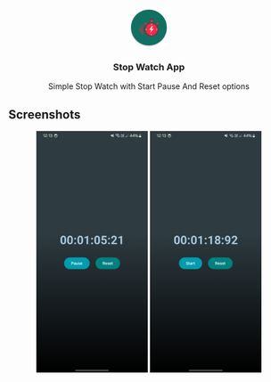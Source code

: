 
<p align="center">
  <img style="border-radius : 10px;" src="app/src/main/res/mipmap-xxxhdpi/ic_launcher_round.webp" alt="Logo" width="70" height="70">
  <h3 align="center">Stop Watch App</h3>
<p align="center">Simple Stop Watch with Start Pause And Reset options</p>


## Screenshots

<p align="center">
  <img src="assets/Screenshot_20250201_001314.png" alt="Screenshot 1" width="200">
  <img src="assets/Screenshot_20250201_001339.png" alt="Screenshot 2" width="200">
</p>


